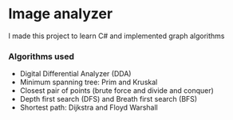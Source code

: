 # Image analyzer

I made this project to learn C# and implemented graph algorithms

### Algorithms used

- Digital Differential Analyzer (DDA)
- Minimum spanning tree: Prim and Kruskal
- Closest pair of points (brute force and divide and conquer)
- Depth first search (DFS) and Breath first search (BFS)
- Shortest path: Dijkstra and Floyd Warshall
